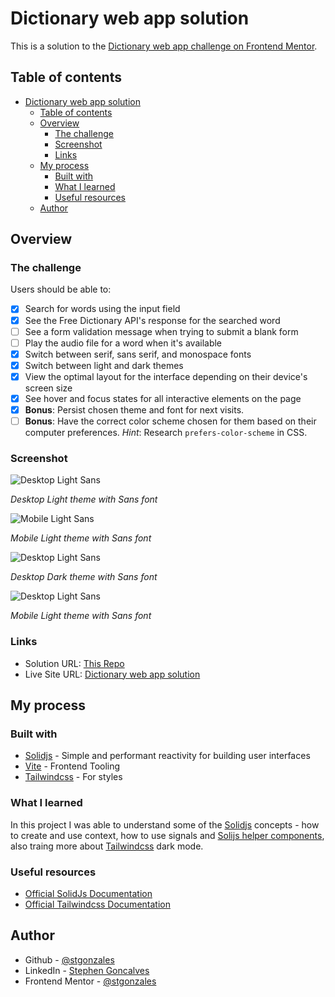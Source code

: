 # Dictionary web app solution

This is a solution to the [Dictionary web app challenge on Frontend Mentor](https://www.frontendmentor.io/challenges/dictionary-web-app-h5wwnyuKFL).

## Table of contents

- [Dictionary web app solution](#dictionary-web-app-solution)
  - [Table of contents](#table-of-contents)
  - [Overview](#overview)
    - [The challenge](#the-challenge)
    - [Screenshot](#screenshot)
    - [Links](#links)
  - [My process](#my-process)
    - [Built with](#built-with)
    - [What I learned](#what-i-learned)
    - [Useful resources](#useful-resources)
  - [Author](#author)

## Overview

### The challenge

Users should be able to:

- [x] Search for words using the input field
- [x] See the Free Dictionary API's response for the searched word
- [ ] See a form validation message when trying to submit a blank form
- [ ] Play the audio file for a word when it's available
- [x] Switch between serif, sans serif, and monospace fonts
- [x] Switch between light and dark themes
- [x] View the optimal layout for the interface depending on their device's screen size
- [x] See hover and focus states for all interactive elements on the page
- [x] **Bonus**: Persist chosen theme and font for next visits.
- [ ] **Bonus**: Have the correct color scheme chosen for them based on their computer preferences. _Hint_: Research `prefers-color-scheme` in CSS.

### Screenshot

![Desktop Light Sans](./assets/../src/assets/images/screenshots/desktop-light-sans.png)

*Desktop Light theme with Sans font*

![Mobile Light Sans](./assets/../src/assets/images/screenshots/mobile-light-sans.png)

*Mobile Light theme with Sans font*

![Desktop Light Sans](./assets/../src/assets/images/screenshots/desktop-dark-sans.png)

*Desktop Dark theme with Sans font*

![Desktop Light Sans](./assets/../src/assets/images/screenshots/mobile-dark-sans.png)

*Mobile Light theme with Sans font*

### Links

- Solution URL: [This Repo](https://github.com/stgonzales/dictionary-web-app)
- Live Site URL: [Dictionary web app solution](https://dictionary-web-app-two-beryl.vercel.app/)

## My process

### Built with

- [Solidjs](https://www.solidjs.com/) - Simple and performant reactivity for building user interfaces
- [Vite](https://vitejs.dev/) - Frontend Tooling
- [Tailwindcss](https://tailwindcss.com/) - For styles

### What I learned

In this project I was able to understand some of the [Solidjs](https://www.solidjs.com/) concepts - how to create and use context, how to use signals and [Solijs helper components](https://www.solidjs.com/docs/latest/api#control-flow), also traing more about [Tailwindcss](https://tailwindcss.com/) dark mode.

### Useful resources

- [Official SolidJs Documentation](https://www.solidjs.com/docs/latest/api)
- [Official Tailwindcss Documentation](https://tailwindcss.com/docs/installation)

## Author

- Github - [@stgonzales](https://github.com/stgonzales)
- LinkedIn - [Stephen Goncalves](https://www.linkedin.com/in/stephgoncalves/)
- Frontend Mentor - [@stgonzales](https://www.frontendmentor.io/profile/stgonzales)
